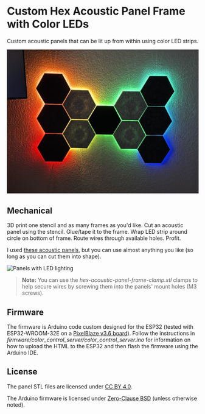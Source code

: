 # Custom Hex Acoustic Panel Frame with Color LEDs

Custom acoustic panels that can be lit up from within using color LED strips.

![Finished panels with rainbow lighting](.images/rainbow-panels.jpeg)

## Mechanical

3D print one stencil and as many frames as you'd like. Cut an acoustic panel using the stencil. Glue/tape it to the frame. Wrap LED strip around circle on bottom of frame. Route wires through available holes. Profit.

I used [these acoustic panels](https://www.amazon.com/dp/B0BBMH56HP), but you can use almost anything you like (so long as you can cut them into shape).

![Panels with LED lighting](.images/hex-panels.jpeg)

> **Note:** You can use the *hex-acoustic-panel-frame-clamp.stl* clamps to help secure wires by screwing them into the panels' mount holes (M3 screws).

## Firmware

The firmware is Arduino code custom designed for the ESP32 (tested with ESP32-WROOM-32E on a [PixelBlaze v3.6 board](https://electromage.com/pixelblaze)). Follow the instructions in *firmware/color_control_server/color_control_server.ino* for information on how to upload the HTML to the ESP32 and then flash the firmware using the Arduino IDE.

## License

The panel STL files are licensed under [CC BY 4.0](https://creativecommons.org/licenses/by/4.0/deed.en).

The Arduino firmware is licensed under [Zero-Clause BSD](https://opensource.org/license/0bsd) (unless otherwise noted).